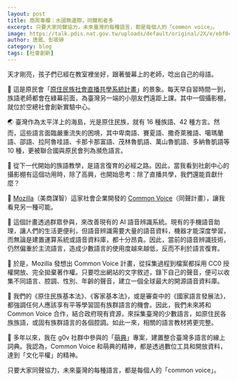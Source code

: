 ```yaml
---
layout: post
title: 商周專欄：水國無邊際，同聲和者多
excerpt: 只要大家同聲協力，未來臺灣的每種語言，都是每個人的「common voice」。
image: https://talk.pdis.nat.gov.tw/uploads/default/original/2X/e/ebf0c4a4e08f1c27cb0622ab416e3fbb77138b75.jpg
author: 唐鳳、彭筱婷
category: blog
tags: [社會創新]
---
```


天才剛亮，孩子們已經在教室裡坐好，跟著螢幕上的老師，唸出自己的母語。

🎪 這是原民會「[原住民族社會直播共學系統計畫](https://www.facebook.com/mismarteducation/)」的景象。每天早自習時間一到，族語老師都會在綠幕前面，為臺灣另一端的小朋友們遠距上課。其中一個攝影棚，就位於空總社會創新實驗中心。

🌏 臺灣作為太平洋上的海島，光是原住民族，就有 16 種族語、42 種方言。然而，這些語言面臨嚴重流失的困境，其中卑南語、賽夏語、撒奇萊雅語、噶瑪蘭語、邵語、拉阿魯哇語、卡那卡那富語、茂林魯凱語、萬山魯凱語、多納魯凱語等 10 種，更被聯合國與原民會列為瀕危語言。

🏡 從下一代開始的族語教學，是語言復育的必經之路。因此，當我看到社創中心的攝影棚有這個功用時，除了高興，也開始思考：除了直播共學，我們還能貢獻什麼？

💬 [Mozilla](https://www.mozilla.org/foundation/)（美商謀智）這家社會企業開發的 [Common Voice](https://voice.mozilla.org)（同聲計畫），讓我看見另一種可能。

📲 這個計畫透過群眾參與，來改善現有的 AI 語音辨識系統。現有的手機語音助理，讓人們的生活更便利，但語音辨識需要大量的語音資料，機器才能深度學習，而無論是建置運算系統或語音資料庫，都十分昂貴。因此，當前的語音辨識技術，仍然偏重於主流語言，造成少數語言的使用度越來越低，反而不利於語言復育。

📖 於是，Mozilla 發想出 Common Voice 計畫，從採集過程到檔案都採用 CC0 授權開放、完全拋棄著作權。只要唸出網站的文字敘述，錄下自己的聲音，便可以收集不同語言、腔調、性別、年齡的聲音，建立一個全球最大的開源語音資料庫。

🏫 我們的《原住民族基本法》、《客家基本法》，或是審查中的《國家語言發展法》，都強調任何人應該享有平等學習固有族群語言的機會。因此，我們未來將和 Common Voice 合作，結合政府現有資源，來採集臺灣的少數語言，如原住民各族族語，或固有族群語言的各個腔調。如此一來，相關的語言教材將更完整。

🎨 多年以來，我在 g0v 社群中參與的「[萌典](https://moedict.tw)」專案，建置整合臺灣多語言的線上詞典。我認為，Common Voice 和萌典的精神，都是透過數位工具和開放資料，達到「文化平權」的精神。

只要大家同聲協力，未來臺灣的每種語言，都是每個人的「common voice」。
